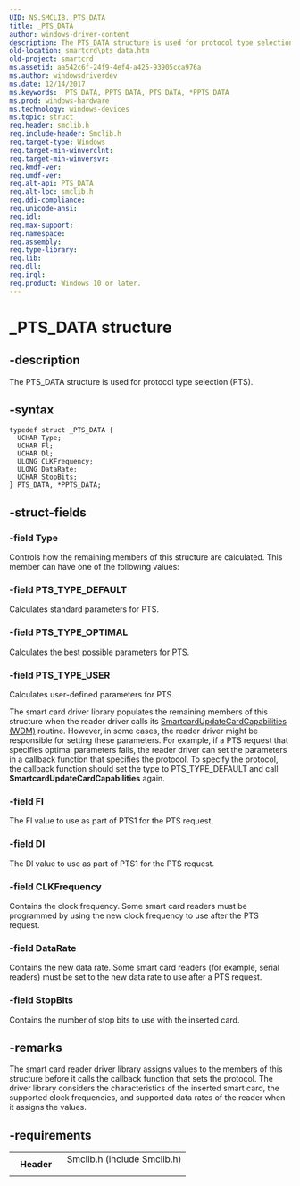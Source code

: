 ```yaml
---
UID: NS.SMCLIB._PTS_DATA
title: _PTS_DATA
author: windows-driver-content
description: The PTS_DATA structure is used for protocol type selection (PTS).
old-location: smartcrd\pts_data.htm
old-project: smartcrd
ms.assetid: aa542c6f-24f9-4ef4-a425-93905cca976a
ms.author: windowsdriverdev
ms.date: 12/14/2017
ms.keywords: _PTS_DATA, PPTS_DATA, PTS_DATA, *PPTS_DATA
ms.prod: windows-hardware
ms.technology: windows-devices
ms.topic: struct
req.header: smclib.h
req.include-header: Smclib.h
req.target-type: Windows
req.target-min-winverclnt: 
req.target-min-winversvr: 
req.kmdf-ver: 
req.umdf-ver: 
req.alt-api: PTS_DATA
req.alt-loc: smclib.h
req.ddi-compliance: 
req.unicode-ansi: 
req.idl: 
req.max-support: 
req.namespace: 
req.assembly: 
req.type-library: 
req.lib: 
req.dll: 
req.irql: 
req.product: Windows 10 or later.
---
```


# _PTS_DATA structure



## -description
The PTS_DATA structure is used for protocol type selection (PTS).



## -syntax

````
typedef struct _PTS_DATA {
  UCHAR Type;
  UCHAR Fl;
  UCHAR Dl;
  ULONG CLKFrequency;
  ULONG DataRate;
  UCHAR StopBits;
} PTS_DATA, *PPTS_DATA;
````


## -struct-fields

### -field Type

Controls how the remaining members of this structure are calculated. This member can have one of the following values:




### -field PTS_TYPE_DEFAULT

Calculates standard parameters for PTS.


### -field PTS_TYPE_OPTIMAL

Calculates the best possible parameters for PTS.


### -field PTS_TYPE_USER

Calculates user-defined parameters for PTS.

The smart card driver library populates the remaining members of this structure when the reader driver calls its <a href="https://msdn.microsoft.com/library/windows/hardware/ff548972">SmartcardUpdateCardCapabilities (WDM)</a> routine. However, in some cases, the reader driver might be responsible for setting these parameters. For example, if a PTS request that specifies optimal parameters fails, the reader driver can set the parameters in a callback function that specifies the protocol. To specify the protocol, the callback function should set the type to PTS_TYPE_DEFAULT and call <b>SmartcardUpdateCardCapabilities</b> again. 

</dd>
</dl>

### -field Fl

The Fl value to use as part of PTS1 for the PTS request.


### -field Dl

The Dl value to use as part of PTS1 for the PTS request.


### -field CLKFrequency

Contains the clock frequency. Some smart card readers must be programmed by using the new clock frequency to use after the PTS request.


### -field DataRate

Contains the new data rate. Some smart card readers (for example, serial readers) must be set to the new data rate to use after a PTS request.


### -field StopBits

Contains the number of stop bits to use with the inserted card.


## -remarks
The smart card reader driver library assigns values to the members of this structure before it calls the callback function that sets the protocol. The driver library considers the characteristics of the inserted smart card, the supported clock frequencies, and supported data rates of the reader when it assigns the values. 


## -requirements
<table>
<tr>
<th width="30%">
Header

</th>
<td width="70%">
<dl>
<dt>Smclib.h (include Smclib.h)</dt>
</dl>
</td>
</tr>
</table>
